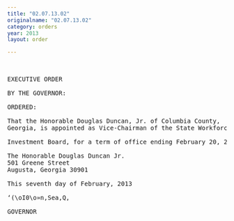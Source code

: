 ```yaml
---
title: "02.07.13.02"
originalname: "02.07.13.02"
category: orders
year: 2013
layout: order

---
```

<pre>
 

EXECUTIVE ORDER

BY THE GOVERNOR:

ORDERED:

That the Honorable Douglas Duncan, Jr. of Columbia County,
Georgia, is appointed as Vice-Chairman of the State Workforce

Investment Board, for a term of office ending February 20, 2015.

The Honorable Douglas Duncan Jr.
501 Greene Street
Augusta, Georgia 30901

This seventh day of February, 2013

‘(\oI0\o»n,Sea,Q,

GOVERNOR

</pre>
